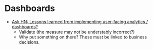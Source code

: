 Dashboards
==========

* [Ask HN: Lessons learned from implementing user-facing analytics / dashboards?](https://news.ycombinator.com/item?id=37687798)
    * Validate (the measure may not be understably incorrect?)
    * Why put something on there? These must be linked to business decisions.
